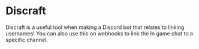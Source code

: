 # Discraft
Discraft is a useful tool when making a Discord bot that relates to linking usernames!
You can also use this on webhooks to link the In game chat to a specific channel.
